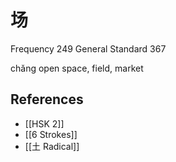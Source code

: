 # 场
Frequency 249
General Standard 367

chǎng
open space, field, market

## References
- [[HSK 2]]
- [[6 Strokes]]
- [[土 Radical]]